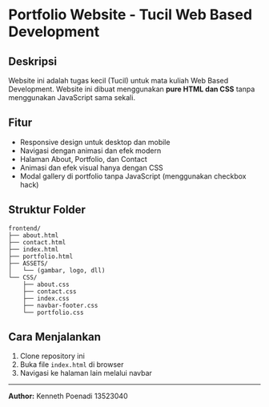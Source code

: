 # Portfolio Website - Tucil Web Based Development

## Deskripsi
Website ini adalah tugas kecil (Tucil) untuk mata kuliah Web Based Development. Website ini dibuat menggunakan **pure HTML dan CSS** tanpa menggunakan JavaScript sama sekali.

## Fitur
- Responsive design untuk desktop dan mobile
- Navigasi dengan animasi dan efek modern
- Halaman About, Portfolio, dan Contact
- Animasi dan efek visual hanya dengan CSS
- Modal gallery di portfolio tanpa JavaScript (menggunakan checkbox hack)

## Struktur Folder
```
frontend/
├── about.html
├── contact.html
├── index.html
├── portfolio.html
├── ASSETS/
│   └── (gambar, logo, dll)
└── CSS/
	├── about.css
	├── contact.css
	├── index.css
	├── navbar-footer.css
	└── portfolio.css
```

## Cara Menjalankan
1. Clone repository ini
2. Buka file `index.html` di browser
3. Navigasi ke halaman lain melalui navbar

---
**Author:** Kenneth Poenadi 13523040
